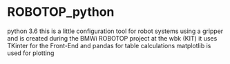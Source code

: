# ROBOTOP_python
python 3.6
this is a little configuration tool for robot systems using a gripper and is created during the BMWi ROBOTOP project at the wbk (KIT)
it uses TKinter for the Front-End and pandas for table calculations
matplotlib is used for plotting
